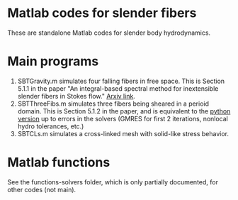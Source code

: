 # Matlab codes for slender fibers
These are standalone Matlab codes for slender body hydrodynamics. 

# Main programs
1) SBTGravity.m simulates four falling fibers in free space. This is Section 
5.1.1 in the paper "An integral-based spectral method for inextensible slender fibers 
in Stokes flow." [Arxiv link](https://arxiv.org/abs/2007.11728). 
2) SBTThreeFibs.m simulates three fibers being sheared in a perioid domain. This is 
Section 5.1.2 in the paper, and is equivalent to the [python version](https://github.com/stochasticHydroTools/SlenderBody/blob/master/Python/Examples/ThreeShearedFibs.py)
up to errors in the solvers (GMRES for first 2 iterations, nonlocal hydro tolerances, etc.) 
3) SBTCLs.m simulates a cross-linked mesh with solid-like stress behavior. 

# Matlab functions
See the functions-solvers folder, which is only partially documented, for other codes (not main). 
